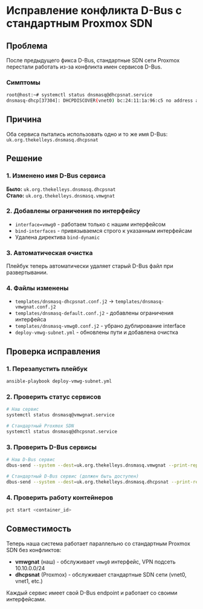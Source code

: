 # Исправление конфликта D-Bus с стандартным Proxmox SDN

## Проблема

После предыдущего фикса D-Bus, стандартные SDN сети Proxmox перестали работать из-за конфликта имен сервисов D-Bus.

### Симптомы

```bash
root@host:~# systemctl status dnsmasq@dhcpsnat.service
dnsmasq-dhcp[37304]: DHCPDISCOVER(vnet0) bc:24:11:1a:96:c5 no address available
```

## Причина

Оба сервиса пытались использовать одно и то же имя D-Bus: `uk.org.thekelleys.dnsmasq.dhcpsnat`

## Решение

### 1. Изменено имя D-Bus сервиса

**Было:** `uk.org.thekelleys.dnsmasq.dhcpsnat`  
**Стало:** `uk.org.thekelleys.dnsmasq.vmwgnat`

### 2. Добавлены ограничения по интерфейсу

- `interface=vmwg0` - работаем только с нашим интерфейсом
- `bind-interfaces` - привязываемся строго к указанным интерфейсам
- Удалена директива `bind-dynamic`

### 3. Автоматическая очистка

Плейбук теперь автоматически удаляет старый D-Bus файл при развертывании.

### 4. Файлы изменены

- `templates/dnsmasq-dhcpsnat.conf.j2` → `templates/dnsmasq-vmwgnat.conf.j2`
- `templates/dnsmasq-default.conf.j2` - добавлены ограничения интерфейса
- `templates/dnsmasq-vmwg0.conf.j2` - убрано дублирование interface
- `deploy-vmwg-subnet.yml` - обновлены пути и добавлена очистка

## Проверка исправления

### 1. Перезапустить плейбук

```bash
ansible-playbook deploy-vmwg-subnet.yml
```

### 2. Проверить статус сервисов

```bash
# Наш сервис
systemctl status dnsmasq@vmwgnat.service

# Стандартный Proxmox SDN
systemctl status dnsmasq@dhcpsnat.service
```

### 3. Проверить D-Bus сервисы

```bash
# Наш D-Bus сервис
dbus-send --system --dest=uk.org.thekelleys.dnsmasq.vmwgnat --print-reply / org.freedesktop.DBus.Introspectable.Introspect

# Стандартный D-Bus сервис (должен быть доступен)
dbus-send --system --dest=uk.org.thekelleys.dnsmasq.dhcpsnat --print-reply / org.freedesktop.DBus.Introspectable.Introspect
```

### 4. Проверить работу контейнеров

```bash
pct start <container_id>
```

## Совместимость

Теперь наша система работает параллельно со стандартным Proxmox SDN без конфликтов:

- **vmwgnat** (наш) - обслуживает `vmwg0` интерфейс, VPN подсеть 10.10.0.0/24
- **dhcpsnat** (Proxmox) - обслуживает стандартные SDN сети (vnet0, vnet1, etc.)

Каждый сервис имеет свой D-Bus endpoint и работает со своими интерфейсами.
